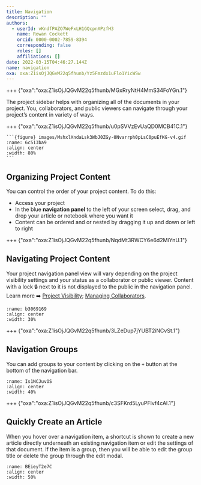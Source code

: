 ```yaml
---
title: Navigation
description: ""
authors:
  - userId: vKndfPAZO7WeFxLH1GQcpnXPzfH3
    name: Rowan Cockett
    orcid: 0000-0002-7859-8394
    corresponding: false
    roles: []
    affiliations: []
date: 2022-03-15T04:46:27.144Z
name: navigation
oxa: oxa:Z1isOjJQGvM22q5fhunb/Yz5Fmzdx1uFlo1YicWSw
---
```


+++ {"oxa":"oxa:Z1isOjJQGvM22q5fhunb/MGxRryNtH4MmS34FoYGn.1"}

The project sidebar helps with organizing all of the documents in your project. You, collaborators, and public viewers can navigate through your project’s content in variety of ways.

+++ {"oxa":"oxa:Z1isOjJQGvM22q5fhunb/u0pSVVzEvUaQD0MCB41C.1"}

````{margin}
```{figure} images/MshxlXndaLsk3WbJ0ZGy-0Nvarrph0pLsC0puEfKG-v4.gif
:name: 6c513ba9
:align: center
:width: 80%
```

````

## Organizing Project Content

You can control the order of your project content. To do this:

- Access your project
- In the blue **navigation panel** to the left of your screen select, drag, and drop your article or notebook where you want it
- Content can be ordered and or nested by dragging it up and down or left to right

+++ {"oxa":"oxa:Z1isOjJQGvM22q5fhunb/NqdMt3RWCY6e6d2MiYnU.1"}

## Navigating Project Content

Your project navigation panel view will vary depending on the project visibility settings and your status as a collaborator or public viewer. Content with a lock 🔒 next to it is not displayed to the public in the navigation panel. Learn more ➡️ [Project Visibility](block:MshxlXndaLsk3WbJ0ZGy/0FyrKye6NnasrjwG04Jm "Project Visibility"); [Managing Collaborators](block:MshxlXndaLsk3WbJ0ZGy/YLNojGkT0Xa7iZb989pu "Managing Collaborators").

```{figure} images/MshxlXndaLsk3WbJ0ZGy-hxyPcG2rnMyKr6ZHDn7X-v4.png
:name: b3069169
:align: center
:width: 30%
```

+++ {"oxa":"oxa:Z1isOjJQGvM22q5fhunb/3LZeDup7jYUBT2iNCvSt.1"}

## Navigation Groups

You can add groups to your content by clicking on the `+` button at the bottom of the navigation bar.

```{figure} images/9Kv3iYv0uCgaG0zl4WDZ-FylibgMGpswcXzVie119-v1.png
:name: Is1NCJuvOS
:align: center
:width: 40%
```

+++ {"oxa":"oxa:Z1isOjJQGvM22q5fhunb/c3SFKrd5LyuPFlvf4cAI.1"}

## Quickly Create an Article

When you hover over a navigation item, a shortcut is shown to create a new article directly underneath an existing navigation item or edit the settings of that document. If the item is a group, then you will be able to edit the group title or delete the group through the edit modal.

```{figure} images/Z1isOjJQGvM22q5fhunb-VOWVwzyjhamYc3tLg3pk-v1.gif
:name: BEieyT2e7C
:align: center
:width: 50%
```

